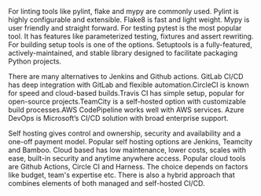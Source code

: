For linting tools like pylint, flake and mypy are commonly used. Pylint is highly configurable and extensible. Flake8 is fast and light weight. Mypy is user friendly and straight forward. For testing pytest is the most popular tool. It has features like parameterized testing, fixtures and assert rewriting. For building setup tools is one of the options. Setuptools is a fully-featured, actively-maintained, and stable library designed to facilitate packaging Python projects.

There are many alternatives to Jenkins and Github actions. GitLab CI/CD has deep integration with GitLab and flexible automation.CircleCI is known for speed and cloud-based builds.Travis CI has simple setup, popular for open-source projects.TeamCity is a self-hosted option with customizable build processes.AWS CodePipeline works well with AWS services. Azure DevOps is Microsoft’s CI/CD solution with broad enterprise support.

Self hosting gives control and ownership, security and availability and a one-off payment model. Popular self hosting options are Jenkins, Teamcity and Bamboo. Cloud based has low maintenance, lower costs, scales with ease, built-in security and anytime anywhere access. Popular cloud tools are Github Actions, Circle CI and Harness. The choice depends on factors like budget, team's expertise etc. There is also a hybrid approach that combines elements of both managed and self-hosted CI/CD.